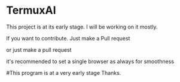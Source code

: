 # TermuxAI

This project is at its early stage. I will be working on it mostly.

If you want to contribute. Just make a Pull request 

or just make a pull request

it's recommended to set a single browser as always for smoothness

#This program is at a very early stage
Thanks.
